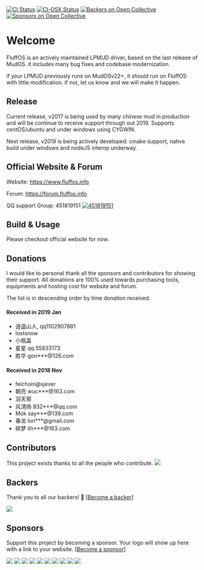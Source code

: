 [![CI Status](https://github.com/fluffos/fluffos/workflows/Rust/Cmake%20CI/badge.svg)](https://github.com/fluffos/fluffos/actions)
[![CI-OSX Status](https://github.com/fluffos/fluffos/workflows/Rust/Cmake%20CI%20on%20OSX/badge.svg)](https://github.com/fluffos/fluffos/actions)
[![Backers on Open Collective](https://opencollective.com/fluffos-579/backers/badge.svg)](#backers)
[![Sponsors on Open Collective](https://opencollective.com/fluffos-579/sponsors/badge.svg)](#sponsors)

Welcome
=======
FluffOS is an actively maintained LPMUD driver, based on the last release of MudOS.
it includes many bug fixes and codebase modernization.

if your LPMUD previously runs on MudOSv22+, it should run on FluffOS with little modification. 
if not, let us know and we will make it happen.

Release
-------
Current release, v2017 is being used by many chinese mud in production and will be continue to
receive support through out 2019. Supports centOS/ubuntu and under windows using CYGWIN.

Next release, v2019 is being actively developed: cmake support, native build under windows and 
nodeJS interop underway. 

Official Website & Forum
----------------
Website: <https://www.fluffos.info>

Forum: <https://forum.fluffos.info>

QQ support Group: 451819151 [![451819151](https://pub.idqqimg.com/wpa/images/group.png)](https://shang.qq.com/wpa/qunwpa?idkey=3fd552adb8ace1a8e3ae3a712e5d314c7caf49af8b87449473c595b7e1f1ddf9)

Build & Usage
-------------
Please checkout official website for now.

Donations
---------
I would like to personal thank all the sponsors and contributors for showing their support.
All donations are 100% used towards purchasing tools, equipments and hosting cost for website and forum.

The list is in descending order by time donation received.

#### Received in 2019 Jan

- 逍遥山人, qq1102907881
- lostsnow
- 小瓶盖
- 星星 qq 55833173
- 胜华 gon***@126.com

#### Received in 2018 Nov

- felchoin@sjever
- 朝亮 wuc***@163.com
- 羽天邪
- 风清扬 832***@qq.com
- Mok say***@139.com
- 春龙 lon***@gmail.com
- 碎梦 lih***@163.com

## Contributors

This project exists thanks to all the people who contribute. 
<a href="https://github.com/fluffos/fluffos/graphs/contributors"><img src="https://opencollective.com/fluffos-579/contributors.svg?width=890&button=false" /></a>


## Backers

Thank you to all our backers! 🙏 [[Become a backer](https://opencollective.com/fluffos-579#backer)]

<a href="https://opencollective.com/fluffos-579#backers" target="_blank"><img src="https://opencollective.com/fluffos-579/backers.svg?width=890"></a>


## Sponsors

Support this project by becoming a sponsor. Your logo will show up here with a link to your website. [[Become a sponsor](https://opencollective.com/fluffos-579#sponsor)]

<a href="https://opencollective.com/fluffos-579/sponsor/0/website" target="_blank"><img src="https://opencollective.com/fluffos-579/sponsor/0/avatar.svg"></a>
<a href="https://opencollective.com/fluffos-579/sponsor/1/website" target="_blank"><img src="https://opencollective.com/fluffos-579/sponsor/1/avatar.svg"></a>
<a href="https://opencollective.com/fluffos-579/sponsor/2/website" target="_blank"><img src="https://opencollective.com/fluffos-579/sponsor/2/avatar.svg"></a>
<a href="https://opencollective.com/fluffos-579/sponsor/3/website" target="_blank"><img src="https://opencollective.com/fluffos-579/sponsor/3/avatar.svg"></a>
<a href="https://opencollective.com/fluffos-579/sponsor/4/website" target="_blank"><img src="https://opencollective.com/fluffos-579/sponsor/4/avatar.svg"></a>
<a href="https://opencollective.com/fluffos-579/sponsor/5/website" target="_blank"><img src="https://opencollective.com/fluffos-579/sponsor/5/avatar.svg"></a>
<a href="https://opencollective.com/fluffos-579/sponsor/6/website" target="_blank"><img src="https://opencollective.com/fluffos-579/sponsor/6/avatar.svg"></a>
<a href="https://opencollective.com/fluffos-579/sponsor/7/website" target="_blank"><img src="https://opencollective.com/fluffos-579/sponsor/7/avatar.svg"></a>
<a href="https://opencollective.com/fluffos-579/sponsor/8/website" target="_blank"><img src="https://opencollective.com/fluffos-579/sponsor/8/avatar.svg"></a>
<a href="https://opencollective.com/fluffos-579/sponsor/9/website" target="_blank"><img src="https://opencollective.com/fluffos-579/sponsor/9/avatar.svg"></a>


